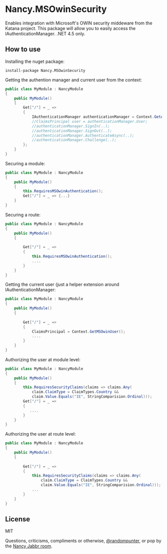 Nancy.MSOwinSecurity
===================

Enables integration with Microsoft's OWIN security middeware from the Katana project. This package will allow you to easily access the IAuthenticationManager. .NET 4.5 only.

How to use
-

Installing the nuget package:
```
install-package Nancy.MSOwinSecurity
```
Getting the authention manager and current user from the context:
```C#
public class MyModule : NancyModule
{
    public MyModule()
    {
        Get["/"] = _ =>
        {
            IAuthenticationManager authenticationManager = Context.GetAuthenticationManager();
            //ClaimsPrincipal user = authenticationManager.User;
            //authenticationManager.SignIn(..);
            //authenticationManager.SignOut(..);
            //authenticationManager.AuthenticateAsync(..);
            //authenticationManager.Challenge(..);
        };
    }
}
```
Securing a module:
```C#
public class MyModule : NancyModule
{
    public MyModule()
    {
        this.RequiresMSOwinAuthentication();
        Get["/"] = _ => {...}
    }
}
```
Securing a route:
```C#
public class MyModule : NancyModule
{
    public MyModule()
    {
        
        Get["/"] = _ => 
        {
            this.RequiresMSOwinAuthentication();
            ....
        }
    }
}
```
Getting the current user (just a helper extension around IAuthenticationManager:
```C#
public class MyModule : NancyModule
{
    public MyModule()
    {
        
        Get["/"] = _ => 
        {
            ClaimsPrincipal = Context.GetMSOwinUser();
            ....
        }
    }
}
```
Authorizing the user at module level:
```C#
public class MyModule : NancyModule
{
    public MyModule()
    {
        this.RequiresSecurityClaims(claims => claims.Any(
            claim.ClaimType = ClaimTypes.Country &&
            claim.Value.Equals("IE", StringComparision.Ordinal)));
        Get["/"] = _ => 
        {
           ....
        }
    }
}
```
Authorizing the user at route level:
```C#
public class MyModule : NancyModule
{
    public MyModule()
    {
        
        Get["/"] = _ => 
        {
            this.RequiresSecurityClaims(claims => claims.Any(
                claim.ClaimType = ClaimTypes.Country &&
                claim.Value.Equals("IE", StringComparision.Ordinal)));
            ...
        }
    }
}
```
License
-

MIT

Questions, criticisms, compliments or otherwise, [@randompunter], or pop by the [Nancy Jabbr room].

  [@randompunter]: http://twitter.com/randompunter
  [Nancy Jabbr room]: https://jabbr.net/#/rooms/nancyfx

